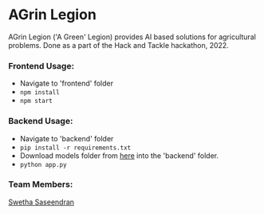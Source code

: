 # AGrin Legion
AGrin Legion ('A Green' Legion) provides AI based solutions for agricultural problems. Done as a part of the Hack and Tackle hackathon, 2022.

### Frontend Usage:
* Navigate to 'frontend' folder
* ``` npm install ```
* ``` npm start ```

### Backend Usage:
* Navigate to 'backend' folder
* ``` pip install -r requirements.txt ```
* Download models folder from <a href="https://drive.google.com/drive/folders/1L5n7dYpORv9dFYc6nvVqetzww_wxeqgR?usp=sharing">here</a> into the 'backend' folder.
* ``` python app.py ```

### Team Members:
<a href="https://github.com/swetha4444">Swetha Saseendran</a>
